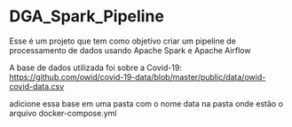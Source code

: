 # DGA_Spark_Pipeline

Esse é um projeto que tem como objetivo criar um pipeline de processamento de dados usando Apache Spark e Apache Airflow

A base de dados utilizada foi sobre a Covid-19: https://github.com/owid/covid-19-data/blob/master/public/data/owid-covid-data.csv

adicione essa base em uma pasta com o nome data na pasta onde estão o arquivo docker-compose.yml
